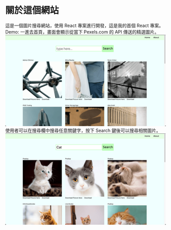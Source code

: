 <h1>關於這個網站</h1>

這是一個圖片搜尋網站，使用 React 專案進行開發，這是我的首個 React 專案。<br/>
Demo:
一進去首頁，畫面會顯示從當下 Pexels.com 的 API 傳送的精選圖片。
![首頁照片](./demo-images/homepage.png)
使用者可以在搜尋欄中搜尋任意關鍵字，按下 Search 鍵後可以搜尋相關圖片。
![搜尋貓](./demo-images/search-cat.png)
